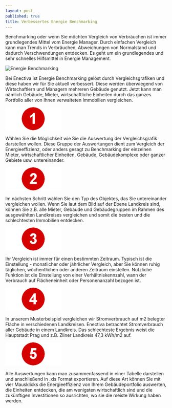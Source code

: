 ```yaml
---
layout: post
published: true
title: Verbessertes Energie Benchmarking
---
```



Benchmarking oder wenn Sie möchten Vergleich von Verbräuchen ist immer grundlegendes Mittel vom Energie Manager. Durch einfachen Vergleich kann man Trends in Verbräuchen, Abweichungen von Normalstand und dadurch Verschwendungen entdecken. Es geht um ein grundlegendes und sehr schnelles Hilfsmittel in Energie Management.

<img src="/img/Vergleichsgrafiken4.png" alt="Energie Benchmarking" class="center">

Bei Enectiva ist Energie Benchmarking gelöst durch Vergleichsgrafiken und diese haben wir für Sie aktuell verbessert. Diese werden überwiegend von Wirtschaftlern und Managern mehreren Gebäude genutzt. Jetzt kann man nämlich Gebäude, Mieter, wirtschaftliche Einheiten durch das ganzes Portfolio aller von Ihnen verwalteten Immobilien vergleichen.

<div class="standalone">
 <img src="/img/1.png" class="left" alt="1">
 
 Wählen Sie die Möglichkeit wie Sie die Auswertung der Vergleichsgrafik darstellen wollen. Diese Gruppe der Auswertungen dient zum Vergleich der Energieeffizienz, oder anders gesagt zu Benchmarking der einzelnen Mieter, wirtschaftlicher Einheiten, Gebäude, Gebäudekomplexe oder ganzer Gebiete usw. untereinander.
</div>

<div class="standalone">
 <img src="/img/2.png" class="left" alt="2" > 
 
 Im nächsten Schritt wählen Sie den Typ des Objektes, das Sie untereinander vergleichen wollen. Wenn Sie laut dem Bild auf der Ebene Landkreis sind, können Sie z.B. alle Mieter, Gebäude und Gebäudegruppen im Rahmen des ausgewählten Landkreises vergleichen und somit die besten und die schlechtesten Immobilien entdecken. 
</div>

<div class="standalone">
 <img src="/img/3.png" class="left" alt="3" > 
 
 Ihr Vergleich ist immer für einen bestimmten Zeitraum. Typisch ist die Einstellung - monatlicher oder jährlicher Vergleich, aber Sie können ruhig täglichen, wöchentlichen oder anderen Zeitraum einstellen. Nützliche Funktion ist die Einstellung von einer Verhältniskennzahl, wann der Verbrauch auf Flächeneinheit oder Personenanzahl bezogen ist. </div>

<div class="standalone">
 <img src="/img/4.png" class="left" alt="4" > 
 
 In unserem Musterbeispiel vergleichen wir Stromverbrauch auf m2 belegter Fläche in verschiedenen Landkreisen. Enectiva betrachtet Stromverbrauch aller Gebäude in einem Landkreis. Das schlechteste Ergebnis weist die Hauptstadt Prag und z.B. Zliner Landkreis 47,3 kWh/m2 auf.
</div>

<div class="standalone">
 <img src="/img/5.png" class="left" alt="5" > 
 
 Alle Auswertungen kann man zusammenfassend in einer Tabelle darstellen und anschließend in .xls Format exportieren. Auf diese Art können Sie mit vier Mausklicks die Energieeffizienz von Ihrem Gebäudeportfolio auswerten, die Einheiten entdecken, die am wenigsten wirtschaftlich sind und die zukünftigen Investitionen so ausrichten, wo sie die meiste Wirkung haben werden.
</div>
